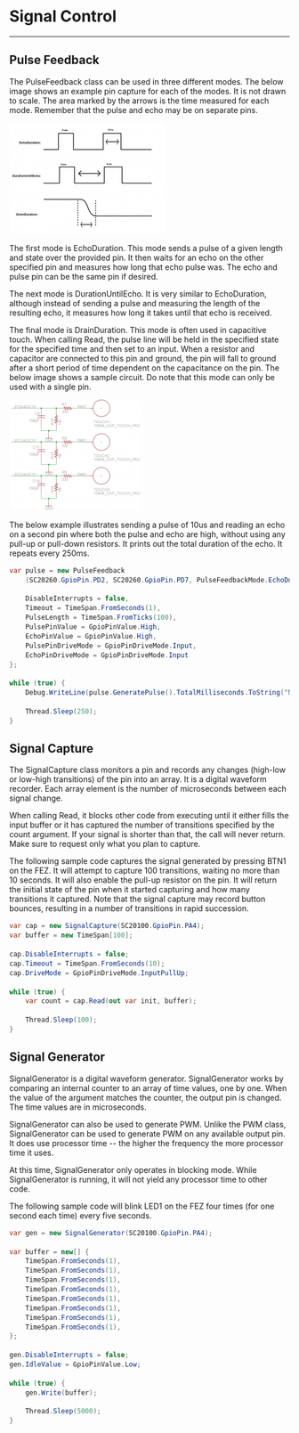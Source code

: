 # Signal Control
---
## Pulse Feedback

The PulseFeedback class can be used in three different modes. The below image shows an example pin capture for each of the modes. It is not drawn to scale. The area marked by the arrows is the time measured for each mode. Remember that the pulse and echo may be on separate pins.

![Pulse feedback timing](images/pulse-feedback.jpg)

The first mode is EchoDuration. This mode sends a pulse of a given length and state over the provided pin. It then waits for an echo on the other specified pin and measures how long that echo pulse was. The echo and pulse pin can be the same pin if desired. 

The next mode is DurationUntilEcho. It is very similar to EchoDuration, although instead of sending a pulse and measuring the length of the resulting echo, it measures how long it takes until that echo is received.

The final mode is DrainDuration. This mode is often used in capacitive touch. When calling Read, the pulse line will be held in the specified state for the specified time and then set to an input. When a resistor and capacitor are connected to this pin and ground, the pin will fall to ground after a short period of time dependent on the capacitance on the pin. The below image shows a sample circuit. Do note that this mode can only be used with a single pin.

![Capacitive touch schematic](images/capacitive-touch-schematic.jpg)

The below example illustrates sending a pulse of 10us and reading an echo on a second pin where both the pulse and echo are high, without using any pull-up or pull-down resistors. It prints out the total duration of the echo. It repeats every 250ms.

```cs
var pulse = new PulseFeedback
    (SC20260.GpioPin.PD2, SC20260.GpioPin.PD7, PulseFeedbackMode.EchoDuration) {

    DisableInterrupts = false,
    Timeout = TimeSpan.FromSeconds(1),
    PulseLength = TimeSpan.FromTicks(100),
    PulsePinValue = GpioPinValue.High,
    EchoPinValue = GpioPinValue.High,
    PulsePinDriveMode = GpioPinDriveMode.Input,
    EchoPinDriveMode = GpioPinDriveMode.Input
};

while (true) {
    Debug.WriteLine(pulse.GeneratePulse().TotalMilliseconds.ToString("N0"));

    Thread.Sleep(250);
}
```

## Signal Capture

The SignalCapture class monitors a pin and records any changes (high-low or low-high transitions) of the pin into an array. It is a digital waveform recorder. Each array element is the number of microseconds between each signal change.

When calling Read, it blocks other code from executing until it either fills the input buffer or it has captured the number of transitions specified by the count argument. If your signal is shorter than that, the call will never return. Make sure to request only what you plan to capture.

The following sample code captures the signal generated by pressing BTN1 on the FEZ. It will attempt to capture 100 transitions, waiting no more than 10 seconds. It will also enable the pull-up resistor on the pin. It will return the initial state of the pin when it started capturing and how many transitions it captured. Note that the signal capture may record button bounces, resulting in a number of transitions in rapid succession.

```cs
var cap = new SignalCapture(SC20100.GpioPin.PA4);
var buffer = new TimeSpan[100];

cap.DisableInterrupts = false;
cap.Timeout = TimeSpan.FromSeconds(10);
cap.DriveMode = GpioPinDriveMode.InputPullUp;

while (true) {
    var count = cap.Read(out var init, buffer);

    Thread.Sleep(100);
}
```

## Signal Generator

SignalGenerator is a digital waveform generator. SignalGenerator works by comparing an internal counter to an array of time values, one by one. When the value of the argument matches the counter, the output pin is changed. The time values are in microseconds.

SignalGenerator can also be used to generate PWM. Unlike the PWM class, SignalGenerator can be used to generate PWM on any available output pin. It does use processor time -- the higher the frequency the more processor time it uses.

At this time, SignalGenerator only operates in blocking mode. While SignalGenerator is running, it will not yield any processor time to other code.

The following sample code will blink LED1 on the FEZ four times (for one second each time) every five seconds.

```cs
var gen = new SignalGenerator(SC20100.GpioPin.PA4);

var buffer = new[] {
    TimeSpan.FromSeconds(1),
    TimeSpan.FromSeconds(1),
    TimeSpan.FromSeconds(1),
    TimeSpan.FromSeconds(1),
    TimeSpan.FromSeconds(1),
    TimeSpan.FromSeconds(1),
    TimeSpan.FromSeconds(1),
    TimeSpan.FromSeconds(1),
};

gen.DisableInterrupts = false;
gen.IdleValue = GpioPinValue.Low;

while (true) {
    gen.Write(buffer);

    Thread.Sleep(5000);
}
```